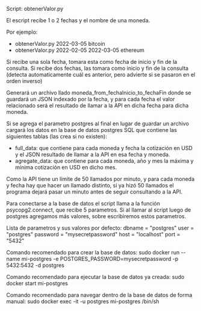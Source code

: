 Script: obtenerValor.py

El escript recibe 1 o 2 fechas y el nombre de una moneda.

Por ejemplo:

- obtenerValor.py 2022-03-05 bitcoin
- obtenerValor.py 2022-02-05 2022-03-05 ethereum

Si recibe una sola fecha, tomara esta como fecha de inicio y fin de la consulta.
Si recibe dos fechas, las tomara como inicio y fin de la consulta (detecta
automaticamente cuál es anterior, pero advierte si se pasaron en el orden inverso)

Generará un archivo llado moneda_from_fechaInicio_to_fechaFin donde se guardará un
JSON indexado por la fecha, y para cada fecha el valor relacionado será el resultado
de llamar a la API en dicha fecha para dicha moneda.

Si se agrega el parametro postgres al final en lugar de guardar un archivo cargará los
datos en la base de datos postgres SQL que contiene las siguientes tablas (las crea
si no existen):

- full_data: que contiene para cada moneda y fecha la cotización en USD y el JSON 
  resultado de llamar a la API en esa fecha y moneda.
- agregate_data: que contiene para cada moneda, año y mes la máxima y mínima cotización
  en USD en dicho mes.

Como la API tiene un límite de 50 llamados por minuto, y para cada moneda y fecha hay que
hacer un llamado distinto, si ya hizó 50 llamados el programa dejará pasar un minuto antes
de seguir consultando a la API. 

Para conectarse a la base de datos el script llama a la función psycopg2.connect, que recibe
5 parametros. Si al llamar al script luego de postgres agregamos más valores, sobre escribiremos
estos parametros. 

Lista de parametros y sus valores por defecto:
dbname   = "postgres"
user     = "postgres"
password = "mysecretpassword"
host     = "localhost"
port     = "5432"

Comando recomendado para crear la base de datos:
sudo docker run --name mi-postgres -e POSTGRES_PASSWORD=mysecretpassword -p 5432:5432 -d postgres

Comando recomendado para ejecutar la base de datos ya creada:
sudo docker start mi-postgres

Comando recomendado para navegar dentro de la base de datos de forma manual:
sudo docker exec -it -u postgres mi-postgres /bin/sh